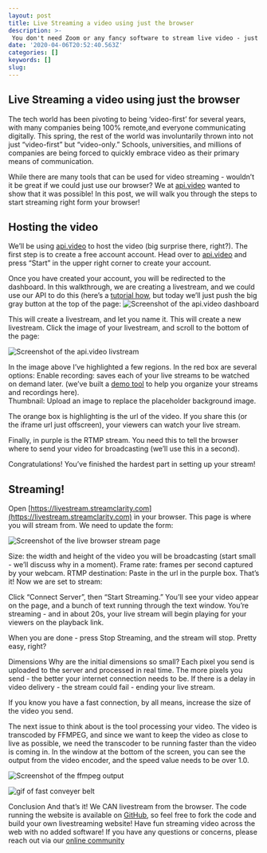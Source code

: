 ```yaml
---
layout: post
title: Live Streaming a video using just the browser
description: >-
 You don't need Zoom or any fancy software to stream live video - just Chrome or Firefox!
date: '2020-04-06T20:52:40.563Z'
categories: []
keywords: []
slug: 
---
```



## Live Streaming a video using just the browser

The tech world has been pivoting to being ‘video-first’ for several years, with many companies being 100% remote,and everyone communicating digitally.  This spring, the rest of the world was involuntarily thrown into not just “video-first” but “video-only.”  Schools, universities, and millions of companies are being forced to quickly embrace video as their primary means of communication.

While there are many tools that can be used for video streaming - wouldn’t it be great if we could just use our browser?  We at [api.video](https://api.video) wanted to show that it was possible!  In this post, we will walk you through the steps to start streaming right form your browser!

## Hosting the video

We’ll be using  [api.video](https://api.video) to host the video (big surprise there, right?). The first step is to create a free account account.  Head over to [api.video](https://api.video) and press “Start” in the upper right corner to create your account.

Once you have created your account, you will be redirected to the dashboard.  In this walkthrough, we are creating a livestream, and we could use our API to do this (here’s a [tutorial how](https://docs.api.video/5.1/videos-and-streaming/livestream-tutorial), but today we’ll just push the big gray button at the top of the page:
![Screenshot of the api.video dashboard](https://apivideo.github.io/images/livestream_dashboard.png)

This will create a livestream, and let you name it.  This will create a new livestream. Click the image of your livestream, and scroll to the bottom of the page:

![Screenshot of the api.video livstream](https://apivideo.github.io/images/livestream_livestreamdetails.png)

In the image above I’ve highlighted a few regions.  In the red box are several options:
Enable recording: saves each of your live streams to be watched on demand later. (we’ve built a [demo tool](https://glitch.com/edit/#!/twilight-decorous-mail?path=README.md:1:0) to help you organize your streams and recordings here).  
Thumbnail: Upload an image to replace the placeholder background image.

The orange box is highlighting is the url of the video.  If you share this (or the iframe url just offscreen), your viewers can watch your live stream.

Finally, in purple is the RTMP stream.  You need this to tell the browser where to send your video for broadcasting (we’ll use this in a second).  

Congratulations! You’ve finished the hardest part in setting up your stream!


## Streaming!


Open  [https://livestream.streamclarity.com](https://livestream.streamclarity.com) in your browser.  This page is where you will stream from. We need to update the form:

![Screenshot of the live browser stream page](https://apivideo.github.io/images/livestream_form.png) 

Size: the width and height of the video you will be broadcasting (start small - we’ll discuss why in a moment). 
Frame rate: frames per second captured by your webcam.
RTMP destination:  Paste in the url in the purple box.
That’s it!  Now we are set to stream:

Click “Connect Server”, then “Start Streaming.”  You’ll see your video appear on the page, and a bunch of text running through the text window.  You’re streaming - and in about 20s, your live stream will begin playing for your viewers on the playback link.  

When you are done - press Stop Streaming, and the stream will stop.  Pretty easy, right?

Dimensions
 Why are the initial dimensions so small?  Each pixel you send is uploaded to the server and processed in real time.  The more pixels you send - the better your internet connection needs to be.  If there is a delay in video delivery - the stream could fail - ending your live stream.

If you know you have a fast connection, by all means, increase the size of the video you send.  

The next issue to think about is the tool processing your video.  The video is transcoded by FFMPEG, and since we want to keep the video as close to live as possible, we need the transcoder to be running faster than the video is coming in.  In the window at the bottom of the screen, you can see the output from the video encoder, and the speed value needs to be over 1.0. 

![Screenshot of the ffmpeg output](https://apivideo.github.io/images/livestream_ffmpeg.png) 

![gif of fast conveyer belt](https://giphy.com/gifs/cheezburger-chocolate-candy-bSJB8Ju3063qU)

Conclusion
And that’s it!  We CAN livestream from the browser.  The code running the website is available on [GitHub](https://github.com/dougsillars/browserLiveStream), so feel free to fork the code and build your own livestreaming website!  Have fun streaming video across the web with no added software!  If you have any questions or concerns, please reach out via our [online community](https://community.api.video)
